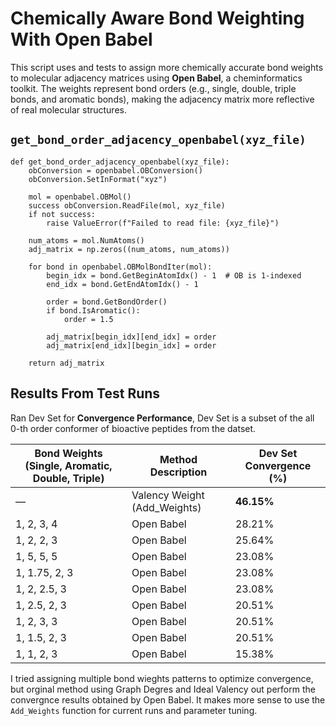 # Chemically Aware Bond Weighting With Open Babel

This script uses and tests to assign more chemically accurate bond weights to molecular adjacency matrices using **Open Babel**, a cheminformatics toolkit. The weights represent bond orders (e.g., single, double, triple bonds, and aromatic bonds), making the adjacency matrix more reflective of real molecular structures.

## `get_bond_order_adjacency_openbabel(xyz_file)`

```
def get_bond_order_adjacency_openbabel(xyz_file):
    obConversion = openbabel.OBConversion()
    obConversion.SetInFormat("xyz")

    mol = openbabel.OBMol()
    success obConversion.ReadFile(mol, xyz_file)
    if not success:
        raise ValueError(f"Failed to read file: {xyz_file}")

    num_atoms = mol.NumAtoms()
    adj_matrix = np.zeros((num_atoms, num_atoms))

    for bond in openbabel.OBMolBondIter(mol):
        begin_idx = bond.GetBeginAtomIdx() - 1  # OB is 1-indexed
        end_idx = bond.GetEndAtomIdx() - 1

        order = bond.GetBondOrder()
        if bond.IsAromatic():
            order = 1.5 

        adj_matrix[begin_idx][end_idx] = order
        adj_matrix[end_idx][begin_idx] = order

    return adj_matrix

```

## Results From Test Runs 

 Ran Dev Set for **Convergence Performance**, Dev Set is a subset of the all 0-th order conformer of bioactive peptides from the datset.

| Bond Weights (Single, Aromatic, Double, Triple) | Method Description               | Dev Set Convergence (%) |
|--------------------------------------------------|----------------------------------|--------------------------|
| —                                                | Valency Weight (Add_Weights)    | **46.15%**                |
| 1, 2, 3, 4                                        | Open Babel                      | 28.21%                   |
| 1, 2, 2, 3                                        | Open Babel                      | 25.64%                   |
| 1, 5, 5, 5                                        | Open Babel                      | 23.08%                   |
| 1, 1.75, 2, 3                                     | Open Babel                      | 23.08%                   |
| 1, 2, 2.5, 3                                      | Open Babel                      | 23.08%                   |
| 1, 2.5, 2, 3                                      | Open Babel                      | 20.51%                   |
| 1, 2, 3, 3                                        | Open Babel                      | 20.51%                   |
| 1, 1.5, 2, 3                                      | Open Babel                      | 20.51%                   |
| 1, 1, 2, 3                                        | Open Babel                      | 15.38%                   |

I tried assigning multiple bond wieghts patterns to optimize convergence, but orginal method using Graph Degres and Ideal Valency out perform the convergnce results obtained by Open Babel. It makes more sense to use the `Add_Weights` function for current runs and parameter tuning. 


